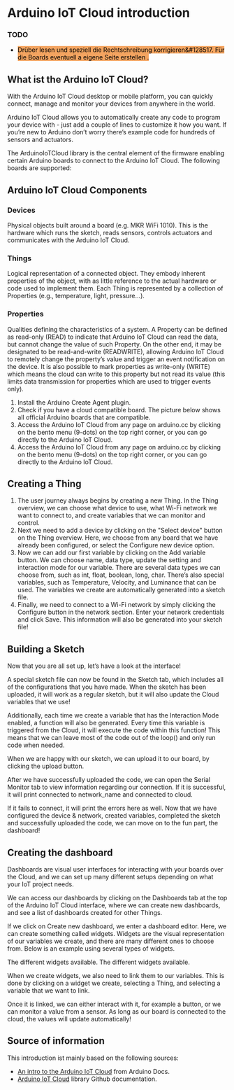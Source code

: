 # Arduino IoT Cloud introduction
### TODO
- <span style="background-color: #F4A460; color: black">Drüber lesen und speziell die Rechtschreibung korrigieren&#128517. Für die Boards eventuell a eigene Seite erstellen 	.</span>

## What ist the Arduino IoT Cloud?
With the Arduino IoT Cloud desktop or mobile platform, you can quickly connect, manage and monitor your devices from anywhere in the world.

Arduino IoT Cloud allows you to automatically create any code to program your device with - just add a couple of lines to customize it how you want. If you’re new to Arduino don’t worry there’s example code for hundreds of sensors and actuators. 

The ArduinoIoTCloud library is the central element of the firmware enabling certain Arduino boards to connect to the Arduino IoT Cloud. The following boards are supported:

## Arduino IoT Cloud Components

### Devices
Physical objects built around a board (e.g. MKR WiFi 1010). This is the hardware which runs the sketch, reads sensors, controls actuators and communicates with the Arduino IoT Cloud.

### Things
Logical representation of a connected object. They embody inherent properties of the object, with as little reference to the actual hardware or code used to implement them. Each Thing is represented by a collection of Properties (e.g., temperature, light, pressure...).

### Properties
Qualities defining the characteristics of a system. A Property can be defined as read-only (READ) to indicate that Arduino IoT Cloud can read the data, but cannot change the value of such Property. On the other end, it may be designated to be read-and-write (READWRITE), allowing Arduino IoT Cloud to remotely change the property’s value and trigger an event notification on the device. It is also possible to mark properties as write-only (WRITE) which means the cloud can write to this property but not read its value (this limits data transmission for properties which are used to trigger events only).

1. Install the Arduino Create Agent plugin.
2. Check if you have a cloud compatible board. The picture below shows all official Arduino boards that are compatible.
3. Access the Arduino IoT Cloud from any page on arduino.cc by clicking on the bento menu (9-dots) on the top right corner, or you can go directly to the Arduino IoT Cloud.
4. Access the Arduino IoT Cloud from any page on arduino.cc by clicking on the bento menu (9-dots) on the top right corner, or you can go directly to the Arduino IoT Cloud.

## Creating a Thing
1. The user journey always begins by creating a new Thing. In the Thing overview, we can choose what device to use, what Wi-Fi network we want to connect to, and create variables that we can monitor and control.
2. Next we need to add a device by clicking on the "Select device" button on the Thing overview. Here, we choose from any board that we have already been configured, or select the Configure new device option.
3. Now we can add our first variable by clicking on the Add variable button. We can choose name, data type, update the setting and interaction mode for our variable. There are several data types we can choose from, such as int, float, boolean, long, char. There’s also special variables, such as Temperature, Velocity, and Luminance that can be used. The variables we create are automatically generated into a sketch file.
4. Finally, we need to connect to a Wi-Fi network by simply clicking the Configure button in the network section. Enter your network credentials and click Save. This information will also be generated into your sketch file!

## Building a Sketch
Now that you are all set up, let’s have a look at the interface!

A special sketch file can now be found in the Sketch tab, which includes all of the configurations that you have made. When the sketch has been uploaded, it will work as a regular sketch, but it will also update the Cloud variables that we use!

Additionally, each time we create a variable that has the Interaction Mode enabled, a function will also be generated. Every time this variable is triggered from the Cloud, it will execute the code within this function! This means that we can leave most of the code out of the loop() and only run code when needed.

When we are happy with our sketch, we can upload it to our board, by clicking the upload button.

After we have successfully uploaded the code, we can open the Serial Monitor tab to view information regarding our connection. If it is successful, it will print connected to network_name and connected to cloud.

If it fails to connect, it will print the errors here as well. Now that we have configured the device & network, created variables, completed the sketch and successfully uploaded the code, we can move on to the fun part, the dashboard!

## Creating the dashboard
Dashboards are visual user interfaces for interacting with your boards over the Cloud, and we can set up many different setups depending on what your IoT project needs.

We can access our dashboards by clicking on the Dashboards tab at the top of the Arduino IoT Cloud interface, where we can create new dashboards, and see a list of dashboards created for other Things.

If we click on Create new dashboard, we enter a dashboard editor. Here, we can create something called widgets. Widgets are the visual representation of our variables we create, and there are many different ones to choose from. Below is an example using several types of widgets.

The different widgets available.
The different widgets available.

When we create widgets, we also need to link them to our variables. This is done by clicking on a widget we create, selecting a Thing, and selecting a variable that we want to link.

Once it is linked, we can either interact with it, for example a button, or we can monitor a value from a sensor. As long as our board is connected to the cloud, the values will update automatically!
## Source of information
This introduction ist mainly based on the following sources:

- [An intro to the Arduino IoT Cloud](https://docs.arduino.cc/foundations/starting-guide/arduino-iot-cloud) from Arduino Docs.
- [Arduino IoT Cloud](https://github.com/arduino-libraries/ArduinoIoTCloud) library Github documentation.
